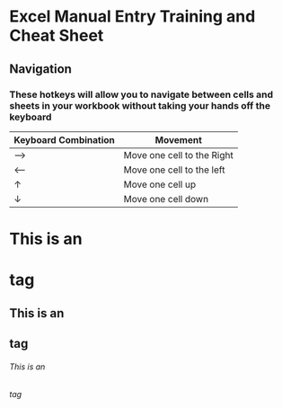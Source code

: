# Excel Manual Entry Training and Cheat Sheet
## Navigation 

### These hotkeys will allow you to navigate between cells and sheets in your workbook without taking your hands off the keyboard 

Keyboard Combination | Movement
------------ | -------------
--> | Move one cell to the Right
<-- | Move one cell to the left
↑   | Move one cell up
↓   | Move one cell down

# This is an <h1> tag
## This is an <h2> tag
###### This is an <h6> tag
